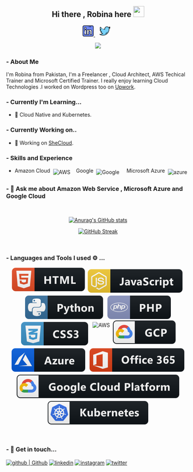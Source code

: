 <div align="center"> 
   <h2 align="center">Hi there , Robina here <img src="https://github.com/RobinaMirbahar/RobinaMirbahar/blob/main/ProfileImages/Hi-Robina.gif" height="30" width="30"> </h2></div>
   
<p align='center'>
   <a href="https://www.linkedin.com/in/robina-mallah/"><img height="30" src="https://raw.githubusercontent.com/8bithemant/8bithemant/master/linkedin.png?raw=true">                </a>&nbsp;&nbsp;
   <a href="https://twitter.com/robinamirbahar"><img height="30" src="https://raw.githubusercontent.com/8bithemant/8bithemant/master/twitter.png?raw=true"></a>&nbsp;&nbsp;
</p>


<p align='center'>
      <img align="center"><img src="https://github.com/RobinaMirbahar/RobinaMirbahar/blob/main/ProfileImages/BannerGithub.gif">
</p>

### - About Me
I'm Robina from Pakistan, I'm a Freelancer , Cloud Architect, AWS Techical Trainer and Microsoft Certified Trainer. I really enjoy learning Cloud Technologies .I worked on Wordpress too on [Upwork](https://www.upwork.com). 


### - Currently I'm Learning...
- 🥀  Cloud Native and Kubernetes.

### - Currently Working on..
- 🔭 Working on [SheCloud](https://github.com/SheCloud). 


### - Skills and Experience
- Amazon Cloud <img src="https://github.com/RobinaMirbahar/RobinaMirbahar/blob/main/Service/amazonaws.svg" alt="AWS" height='40' style="vertical-align:top; margin:4px">&nbsp;&nbsp; Google <img src="https://github.com/RobinaMirbahar/RobinaMirbahar/blob/main/Service/googlecloud.svg" alt="Google" height='40' style="vertical-align:top; margin:4px"> &nbsp;&nbsp; Microsoft Azure <img src="https://github.com/RobinaMirbahar/RobinaMirbahar/blob/main/Service/microsoftazure.svg" alt="azure" height='40' style="vertical-align:top; margin:4px">


### - 💬 Ask me about Amazon Web Service , Microsoft Azure and Google Cloud
<br />

<div align="center">
   
[![Anurag's GitHub stats](https://github-readme-stats.vercel.app/api?username=robinamirbahar)](https://github.com/anuraghazra/github-readme-stats)
    
[![GitHub Streak](https://github-readme-streak-stats.herokuapp.com/?user=robinamirbahar)](https://git.io/streak-stats)
   
</div>
<br />   

### - Languages and Tools I used ⚙️ ...
<!-- For more icons please follow  https://github.com/MikeCodesDotNET/ColoredBadges -->

<p align="center">
   <img src="https://github.com/MikeCodesDotNET/ColoredBadges/blob/master/svg/dev/languages/html.svg" alt="HTML" style="vertical-align:top margin:6px 4px">  
   <img src="https://github.com/MikeCodesDotNET/ColoredBadges/blob/master/svg/dev/languages/js.svg" alt="js" style="vertical-align:top; margin:4px">
   <img src="https://raw.githubusercontent.com/8bithemant/8bithemant/master/svg/dev/languages/python.svg" alt="python" style="vertical-align:top; margin:4px">
   <img src="https://github.com/MikeCodesDotNET/ColoredBadges/blob/master/svg/dev/languages/php.svg" alt="php" style="vertical-align:top; margin:4px">
   <img src="https://github.com/MikeCodesDotNET/ColoredBadges/blob/master/svg/dev/languages/css3.svg" alt="css3" style="vertical-align:top; margin:4px">
   <img src="https://github.com/RobinaMirbahar/RobinaMirbahar/blob/main/SVG/Services/aws-2.svg" alt="AWS" style="vertical-align:top; margin:4px" width="60" height="60">
   <img src="https://github.com/MikeCodesDotNET/ColoredBadges/blob/master/svg/dev/services/gcp.svg" alt="GCP" style="vertical-align:top margin:6px 4px">  
  <img src="https://github.com/MikeCodesDotNET/ColoredBadges/blob/master/svg/dev/services/azure.svg" alt="azure" style="vertical-align:top; margin:4px">
  <img src="https://github.com/MikeCodesDotNET/ColoredBadges/blob/master/svg/dev/services/office_365.svg" alt="m365" style="vertical-align:top; margin:4px">
   <img src="https://github.com/MikeCodesDotNET/ColoredBadges/blob/master/svg/dev/services/google_cloud_platform.svg" alt="GCP" style="vertical-align:top; margin:4px">
   <img src="https://github.com/MikeCodesDotNET/ColoredBadges/blob/master/svg/dev/services/kubernetes.svg" alt="KB" style="vertical-align:top; margin:4px">
</p>

<br />

### - 💬 Get in touch...

[<img align="center" src='https://cdn.jsdelivr.net/npm/simple-icons@3.0.1/icons/github.svg' alt="github | Github" height='40' width='40'>](https://github.com/robinamirbahar) 
[<img align="center" src='https://cdn.jsdelivr.net/npm/simple-icons@3.0.1/icons/linkedin.svg' alt='linkedin' height='40' >](https://www.linkedIn.com/robina-mirbahar) 
[<img align="center" src='https://cdn.jsdelivr.net/npm/simple-icons@3.0.1/icons/instagram.svg' alt='instagram' height='40' >](https://www.instagram.com/she.cloud) 
[<img align="center" src='https://cdn.jsdelivr.net/npm/simple-icons@3.0.1/icons/twitter.svg' alt='twitter' height='40'>](https://www.twitter.com/robinamirbahar) 
   

